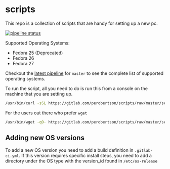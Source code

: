 # scripts

This repo is a collection of scripts that are handy for setting up a new pc.

[![pipeline status](https://gitlab.com/perobertson/scripts/badges/master/pipeline.svg)](https://gitlab.com/perobertson/scripts/commits/master)

Supported Operating Systems:
- Fedora 25 (Deprecated)
- Fedora 26
- Fedora 27

Checkout the [latest pipeline](https://gitlab.com/perobertson/scripts/pipelines?scope=branches) for `master` to see the complete list of supported operating systems.


To run the script, all you need to do is run this from a console on the machine that you are setting up.
```bash
/usr/bin/curl -sSL https://gitlab.com/perobertson/scripts/raw/master/setup.sh | time bash
```

For the users out there who prefer `wget`
```bash
/usr/bin/wget -qO- https://gitlab.com/perobertson/scripts/raw/master/setup.sh | time bash
```

## Adding new OS versions
To add a new OS version you need to add a build definition in `.gitlab-ci.yml`.
If this version requires specific install steps, you need to add a directory under the OS type with the version_id found in `/etc/os-release`
